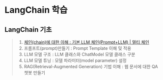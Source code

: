 # LangChain 학습
## LangChain 기초
> 1. [체인(chain)에 대한 이해 : 기본 LLM 체인(Prompt+LLM) | 멀티 체인](https://github.com/LegdayDev/LangChain_Basic/blob/master/01_LangChain_Basic/01_study.md)
> 2. 프롬프트(prompt)만들기 : Prompt Template 이해 및 적용
> 3. LLM 모델 구조 : LLM 클래스와 ChatModel 모델 클래스 구분
> 4. LLM 모델 튜닝 : 모델 파라미터(model parameter) 설정
> 5. RAG(Retrieval-Augmented Generation) 기법 이해 : 웹 문서에 대한 QA 챗봇 만들기